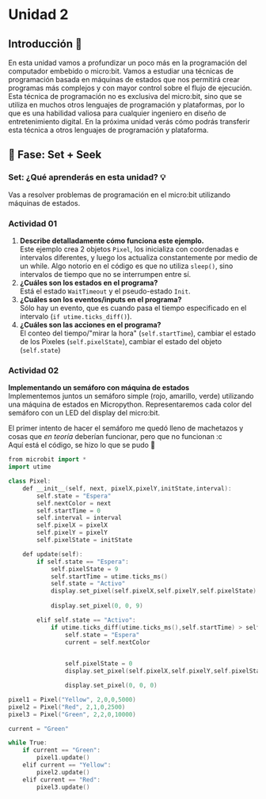 # Unidad 2
## Introducción 📜
En esta unidad vamos a profundizar un poco más en la programación del computador embebido o micro:bit. Vamos a estudiar una técnicas de programación basada en máquinas de estados que nos permitirá crear programas más complejos y con mayor control sobre el flujo de ejecución. Esta técnica de programación no es exclusiva del micro:bit, sino que se utiliza en muchos otros lenguajes de programación y plataformas, por lo que es una habilidad valiosa para cualquier ingeniero en diseño de entretenimiento digital. En la próxima unidad verás cómo podrás transferir esta técnica a otros lenguajes de programación y plataforma.

## 🔎 Fase: Set + Seek

### Set: ¿Qué aprenderás en esta unidad? 💡
Vas a resolver problemas de programación en el micro:bit utilizando máquinas de estados.

### Actividad 01
1. **Describe detalladamente cómo funciona este ejemplo.**  
Este ejemplo crea 2 objetos `Pixel`, los inicializa con coordenadas e intervalos diferentes, y luego los actualiza constantemente por medio de un while. Algo notorio en el código es que no utiliza `sleep()`, sino intervalos de tiempo que no se interrumpen entre sí.
2. **¿Cuáles son los estados en el programa?**  
Está el estado `WaitTimeout` y el pseudo-estado `Init`.
3. **¿Cuáles son los eventos/inputs en el programa?**  
Sólo hay un evento, que es cuando pasa el tiempo especificado en el intervalo (`if utime.ticks_diff()`).
4. **¿Cuáles son las acciones en el programa?**  
El conteo del tiempo/"mirar la hora" (`self.startTime`), cambiar el estado de los Pixeles (`self.pixelState`), cambiar el estado del objeto (`self.state`)

### Actividad 02
**Implementando un semáforo con máquina de estados**  
Implementemos juntos un semáforo simple (rojo, amarillo, verde) utilizando una máquina de estados en Micropython. Representaremos cada color del semáforo con un LED del display del micro:bit.  

El primer intento de hacer el semáforo me quedó lleno de machetazos y cosas que *en teoría* deberían funcionar, pero que no funcionan :c  
Aquí está el código, se hizo lo que se pudo 🫡  
```c++
from microbit import *
import utime

class Pixel:
    def __init__(self, next, pixelX,pixelY,initState,interval):
        self.state = "Espera"
        self.nextColor = next
        self.startTime = 0
        self.interval = interval
        self.pixelX = pixelX
        self.pixelY = pixelY
        self.pixelState = initState

    def update(self):
        if self.state == "Espera":
            self.pixelState = 9
            self.startTime = utime.ticks_ms()
            self.state = "Activo"
            display.set_pixel(self.pixelX,self.pixelY,self.pixelState)
            
            display.set_pixel(0, 0, 9)

        elif self.state == "Activo":
            if utime.ticks_diff(utime.ticks_ms(),self.startTime) > self.interval:
                self.state = "Espera"
                current = self.nextColor
                

                self.pixelState = 0
                display.set_pixel(self.pixelX,self.pixelY,self.pixelState)

                display.set_pixel(0, 0, 0)

pixel1 = Pixel("Yellow", 2,0,0,5000)
pixel2 = Pixel("Red", 2,1,0,2500)
pixel3 = Pixel("Green", 2,2,0,10000)

current = "Green"

while True:
    if current == "Green":
        pixel1.update()
    elif current == "Yellow":
        pixel2.update()
    elif current == "Red":
        pixel3.update()
```
